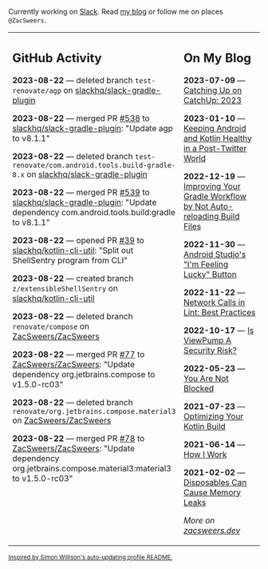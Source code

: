 Currently working on [Slack](https://slack.com/). Read [my blog](https://zacsweers.dev/) or follow me on places `@ZacSweers`.

<table><tr><td valign="top" width="60%">

## GitHub Activity
<!-- githubActivity starts -->
**2023-08-22** — deleted branch `test-renovate/agp` on [slackhq/slack-gradle-plugin](https://github.com/slackhq/slack-gradle-plugin)

**2023-08-22** — merged PR [#538](https://github.com/slackhq/slack-gradle-plugin/pull/538) to [slackhq/slack-gradle-plugin](https://github.com/slackhq/slack-gradle-plugin): "Update agp to v8.1.1"

**2023-08-22** — deleted branch `test-renovate/com.android.tools.build-gradle-8.x` on [slackhq/slack-gradle-plugin](https://github.com/slackhq/slack-gradle-plugin)

**2023-08-22** — merged PR [#539](https://github.com/slackhq/slack-gradle-plugin/pull/539) to [slackhq/slack-gradle-plugin](https://github.com/slackhq/slack-gradle-plugin): "Update dependency com.android.tools.build:gradle to v8.1.1"

**2023-08-22** — opened PR [#39](https://github.com/slackhq/kotlin-cli-util/pull/39) to [slackhq/kotlin-cli-util](https://github.com/slackhq/kotlin-cli-util): "Split out ShellSentry program from CLI"

**2023-08-22** — created branch `z/extensibleShellSentry` on [slackhq/kotlin-cli-util](https://github.com/slackhq/kotlin-cli-util)

**2023-08-22** — deleted branch `renovate/compose` on [ZacSweers/ZacSweers](https://github.com/ZacSweers/ZacSweers)

**2023-08-22** — merged PR [#77](https://github.com/ZacSweers/ZacSweers/pull/77) to [ZacSweers/ZacSweers](https://github.com/ZacSweers/ZacSweers): "Update dependency org.jetbrains.compose to v1.5.0-rc03"

**2023-08-22** — deleted branch `renovate/org.jetbrains.compose.material3` on [ZacSweers/ZacSweers](https://github.com/ZacSweers/ZacSweers)

**2023-08-22** — merged PR [#78](https://github.com/ZacSweers/ZacSweers/pull/78) to [ZacSweers/ZacSweers](https://github.com/ZacSweers/ZacSweers): "Update dependency org.jetbrains.compose.material3:material3 to v1.5.0-rc03"
<!-- githubActivity ends -->
</td><td valign="top" width="40%">

## On My Blog
<!-- blog starts -->
**2023-07-09** — [Catching Up on CatchUp: 2023](https://www.zacsweers.dev/catching-up-on-catchup-2023/)

**2023-01-10** — [Keeping Android and Kotlin Healthy in a Post-Twitter World](https://www.zacsweers.dev/keeping-android-healthy/)

**2022-12-19** — [Improving Your Gradle Workflow by Not Auto-reloading Build Files](https://www.zacsweers.dev/improving-your-workflow-by-not-auto-reloading-build-files/)

**2022-11-30** — [Android Studio's "I'm Feeling Lucky" Button](https://www.zacsweers.dev/android-studios-im-feeling-lucky-button/)

**2022-11-22** — [Network Calls in Lint: Best Practices](https://www.zacsweers.dev/network-calls-in-lint-best-practices/)

**2022-10-17** — [Is ViewPump A Security Risk?](https://www.zacsweers.dev/is-viewpump-a-security-risk/)

**2022-05-23** — [You Are Not Blocked](https://www.zacsweers.dev/you-are-not-blocked/)

**2021-07-23** — [Optimizing Your Kotlin Build](https://www.zacsweers.dev/optimizing-your-kotlin-build/)

**2021-06-14** — [How I Work](https://www.zacsweers.dev/how-i-work/)

**2021-02-02** — [Disposables Can Cause Memory Leaks](https://www.zacsweers.dev/disposables-can-cause-memory-leaks/)
<!-- blog ends -->
_More on [zacsweers.dev](https://zacsweers.dev/)_
</td></tr></table>

<sub><a href="https://simonwillison.net/2020/Jul/10/self-updating-profile-readme/">Inspired by Simon Willison's auto-updating profile README.</a></sub>